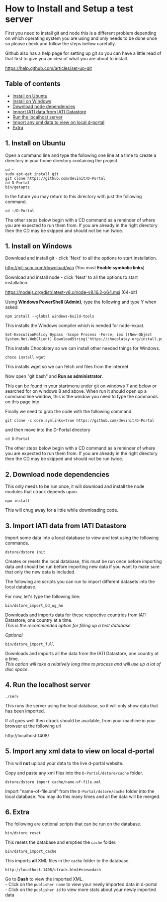 
# How to Install and Setup a test server

First you need to install git and node this is a different problem 
depending on which operating system you are using and only needs to 
be done once so please check and follow the steps bellow carefully.

Github also has a help page for setting up git so you can have a 
little read of that first to give you an idea of what you are about 
to install.

https://help.github.com/articles/set-up-git

## Table of contents
  - [Install on Ubuntu](#1-install-on-ubuntu)
  - [Install on Windows](#1-install-on-windows)
  - [Download node dependencies](#2-download-node-dependencies)
  - [Import IATI data from IATI Datastore](#3-import-iati-data-from-iati-datastore)
  - [Run the localhost server](#4-run-the-localhost-server)
  - [Import any xml data to view on local d-portal](#5-import-any-xml-data-to-view-on-local-d-portal)
  - [Extra](#6-extra)


## 1. Install on Ubuntu

Open a command line and type the following one line at a time to 
create a directory in your home directory containing the project.

	cd ~
	sudo apt-get install git
	git clone https://github.com/devinit/D-Portal
	cd D-Portal
	bin/getapts

In the future you may return to this directory with just the 
following command.

	cd ~/D-Portal


The other steps below begin with a CD command as a reminder of where 
you are expected to run them from. If you are already in the right 
directory then the CD may be skipped and should not be run twice.


## 1. Install on Windows

Download and install git - click 'Next' to all the options to start installation.

http://git-scm.com/download/win (You must **Enable symbolic links**)

Download and install node - click 'Next' to all the options to start installation.

https://nodejs.org/dist/latest-v8.x/node-v8.16.2-x64.msi (64-bit)

Using **Windows PowerShell (Admin)**, type the following and type Y when asked:

	npm install --global windows-build-tools
	
This installs the Windows compiler which is needed for node-expat.

	Set-ExecutionPolicy Bypass -Scope Process -Force; iex ((New-Object System.Net.WebClient).DownloadString('https://chocolatey.org/install.ps1'))
	
This installs Chocolatey so we can install other needed things for Windows.

	choco install wget
	
This installs wget so we can fetch xml files from the internet.

Now open "git bash" and **Run as administrator**.

This can be found in your startmenu under git on windows 7 and below or
searched for on windows 8 and above. When run it should open up a command
line window, this is the window you need  to type the commands on this page into.

Finally we need to grab the code with the following command

	git clone -c core.symlinks=true https://github.com/devinit/D-Portal

and then move into the D-Portal directory

	cd D-Portal

The other steps below begin with a CD command as a reminder of where 
you are expected to run them from. If you are already in the right 
directory then the CD may be skipped and should not be run twice.


## 2. Download node dependencies

This only needs to be run once, it will download and install the 
node modules that ctrack depends upon.

	npm install
	
This will chug away for a little while downloading code.


## 3. Import IATI data from IATI Datastore

Import some data into a local database to view and 
test using the following commands.

	dstore/dstore init

Creates or resets the local database, this must be run once before 
importing data and should be run before importing new data if you want 
to make sure that only the new data is included.

The following are scripts you can run to import different datasets into the local database.

For now, let's type the following line:

	bin/dstore_import_bd_ug_hn
	
Downloads and imports data for these respective countries from IATI Datastore, one country at a time.  
_This is the recommended option for filling up a test database._


*Optional*

	bin/dstore_import_full
	
Downloads and imports all the data from the IATI Datastore, one country at a time.  
_This option will take a relatively long time to process and will use up a lot of disc space._


## 4. Run the localhost server

	./serv

This runs the server using the local database, so it will only show 
data that has been imported.

If all goes well then ctrack should be available, from your machine 
in your browser at the following url

http://localhost:1408/


## 5. Import any xml data to view on local d-portal

This will **not** upload your data to the live d-portal website.

Copy and paste any xml files into the ```D-Portal/dstore/cache``` folder.

	dstore/dstore import cache/name-of-file.xml

Import "name-of-file.xml" from the ```D-Portal/dstore/cache``` folder into the local database. You may do 
this many times and all the data will be merged.


## 6. Extra

The following are optional scripts that can be run on the database.

	bin/dstore_reset
	
This resets the database and empties the ```cache``` folder.

	bin/dstore_import_cache
	
This imports **all** XML files in the ```cache``` folder to the database.

	http://localhost:1408/ctrack.html#view=dash
	
Go to **Dash** to view the imported XML.  
    - Click on the ```publisher name``` to view your newly imported data in d-portal  
    - Click on the ```publisher id``` to view more stats about your newly imported data

